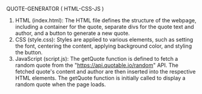 QUOTE-GENERATOR ( HTML-CSS-JS )
1. HTML (index.html):
The HTML file defines the structure of the webpage, including a container for the quote, separate divs for the quote text and author, and a button to generate a new quote.
2. CSS (style.css):
Styles are applied to various elements, such as setting the font, centering the content, applying background color, and styling the button.
3. JavaScript (script.js):
The getQuote function is defined to fetch a random quote from the "https://api.quotable.io/random" API.
The fetched quote's content and author are then inserted into the respective HTML elements.
The getQuote function is initially called to display a random quote when the page loads.
